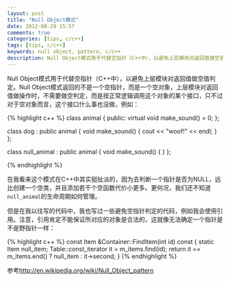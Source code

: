 ```yaml
---
layout: post
title: "Null Object模式"
date: 2012-08-29 15:57
comments: true
categories: [tips, c/c++]
tags: [tips, c/c++]
keywords: null object, pattern, c/c++
description: Null Object模式用于代替空指针（C++中），以避免上层模块对返回值做空值判定。Null Object模式返回的不是一个空指针，而是一个空对象，上层模块对返回值做操作时，不需要做空判定，而是按正常逻辑调用这个对象的某个接口，只不过对于空对象而言，这个接口什么事也没做
---
```


Null Object模式用于代替空指针（C++中），以避免上层模块对返回值做空值判定。Null Object模式返回的不是一个空指针，而是一个空对象，上层模块对返回值做操作时，不需要做空判定，而是按正常逻辑调用这个对象的某个接口，只不过对于空对象而言，这个接口什么事也没做，例如：

{% highlight c++ %}
class animal {
public:
  virtual void make_sound() = 0;
};
 
class dog : public animal {
  void make_sound() { cout << "woof!" << endl; }
};
 
class null_animal : public animal {
  void make_sound() { }
};

{% endhighlight %}

在我看来这个模式在C++中其实挺扯淡的，因为去判断一个指针是否为NULL，远比创建一个空类，并且添加若干个空函数代价小更多。更何况，我们还不知道`null_animal`的生命周期如何管理。

但是在我以往写的代码中，我也写过一些避免空指针判定的代码，例如我会使用引用。注意，引用肯定不能保证所对应的对象是合法的，这就像无法确定一个指针是不是野指针一样：

{% highlight c++ %}
const Item &Container::FindItem(int id) const {
    static Item null_item;
    Table::const_iterator it = m_items.find(id);
    return it == m_items.end() ? null_item : it->second;
}
{% endhighlight %}

参考<http://en.wikipedia.org/wiki/Null_Object_pattern>

